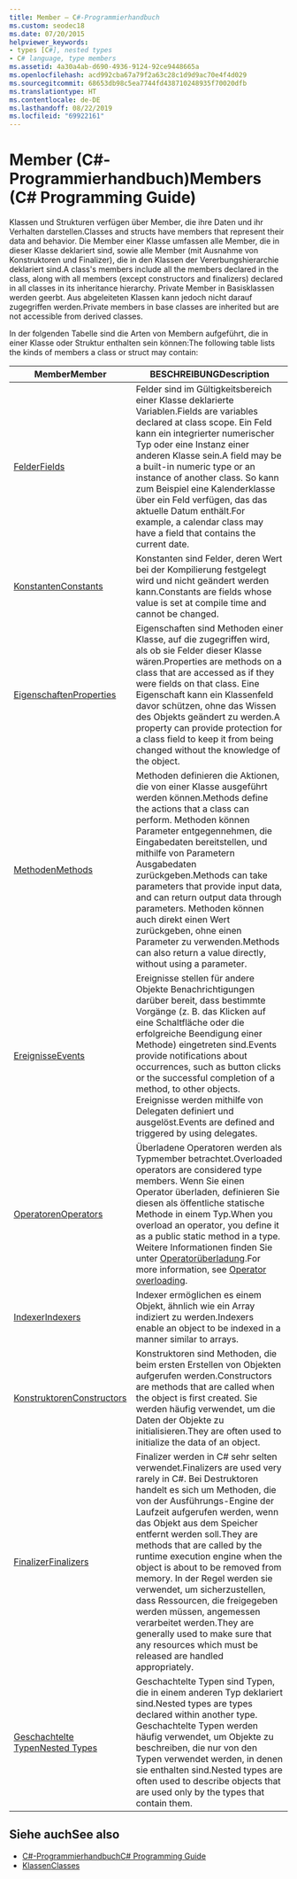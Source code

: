 ```yaml
---
title: Member – C#-Programmierhandbuch
ms.custom: seodec18
ms.date: 07/20/2015
helpviewer_keywords:
- types [C#], nested types
- C# language, type members
ms.assetid: 4a30a4ab-d690-4936-9124-92ce9448665a
ms.openlocfilehash: acd992cba67a79f2a63c28c1d9d9ac70e4f4d029
ms.sourcegitcommit: 68653db98c5ea7744fd438710248935f70020dfb
ms.translationtype: HT
ms.contentlocale: de-DE
ms.lasthandoff: 08/22/2019
ms.locfileid: "69922161"
---
```

# <a name="members-c-programming-guide"></a><span data-ttu-id="1a963-102">Member (C#-Programmierhandbuch)</span><span class="sxs-lookup"><span data-stu-id="1a963-102">Members (C# Programming Guide)</span></span>

<span data-ttu-id="1a963-103">Klassen und Strukturen verfügen über Member, die ihre Daten und ihr Verhalten darstellen.</span><span class="sxs-lookup"><span data-stu-id="1a963-103">Classes and structs have members that represent their data and behavior.</span></span> <span data-ttu-id="1a963-104">Die Member einer Klasse umfassen alle Member, die in dieser Klasse deklariert sind, sowie alle Member (mit Ausnahme von Konstruktoren und Finalizer), die in den Klassen der Vererbungshierarchie deklariert sind.</span><span class="sxs-lookup"><span data-stu-id="1a963-104">A class's members include all the members declared in the class, along with all members (except constructors and finalizers) declared in all classes in its inheritance hierarchy.</span></span> <span data-ttu-id="1a963-105">Private Member in Basisklassen werden geerbt. Aus abgeleiteten Klassen kann jedoch nicht darauf zugegriffen werden.</span><span class="sxs-lookup"><span data-stu-id="1a963-105">Private members in base classes are inherited but are not accessible from derived classes.</span></span>  
  
 <span data-ttu-id="1a963-106">In der folgenden Tabelle sind die Arten von Membern aufgeführt, die in einer Klasse oder Struktur enthalten sein können:</span><span class="sxs-lookup"><span data-stu-id="1a963-106">The following table lists the kinds of members a class or struct may contain:</span></span>  
  
|<span data-ttu-id="1a963-107">Member</span><span class="sxs-lookup"><span data-stu-id="1a963-107">Member</span></span>|<span data-ttu-id="1a963-108">BESCHREIBUNG</span><span class="sxs-lookup"><span data-stu-id="1a963-108">Description</span></span>|  
|------------|-----------------|  
|[<span data-ttu-id="1a963-109">Felder</span><span class="sxs-lookup"><span data-stu-id="1a963-109">Fields</span></span>](./fields.md)|<span data-ttu-id="1a963-110">Felder sind im Gültigkeitsbereich einer Klasse deklarierte Variablen.</span><span class="sxs-lookup"><span data-stu-id="1a963-110">Fields are variables declared at class scope.</span></span> <span data-ttu-id="1a963-111">Ein Feld kann ein integrierter numerischer Typ oder eine Instanz einer anderen Klasse sein.</span><span class="sxs-lookup"><span data-stu-id="1a963-111">A field may be a built-in numeric type or an instance of another class.</span></span> <span data-ttu-id="1a963-112">So kann zum Beispiel eine Kalenderklasse über ein Feld verfügen, das das aktuelle Datum enthält.</span><span class="sxs-lookup"><span data-stu-id="1a963-112">For example, a calendar class may have a field that contains the current date.</span></span>|  
|[<span data-ttu-id="1a963-113">Konstanten</span><span class="sxs-lookup"><span data-stu-id="1a963-113">Constants</span></span>](./constants.md)|<span data-ttu-id="1a963-114">Konstanten sind Felder, deren Wert bei der Kompilierung festgelegt wird und nicht geändert werden kann.</span><span class="sxs-lookup"><span data-stu-id="1a963-114">Constants are fields whose value is set at compile time and cannot be changed.</span></span>|  
|[<span data-ttu-id="1a963-115">Eigenschaften</span><span class="sxs-lookup"><span data-stu-id="1a963-115">Properties</span></span>](./properties.md)|<span data-ttu-id="1a963-116">Eigenschaften sind Methoden einer Klasse, auf die zugegriffen wird, als ob sie Felder dieser Klasse wären.</span><span class="sxs-lookup"><span data-stu-id="1a963-116">Properties are methods on a class that are accessed as if they were fields on that class.</span></span> <span data-ttu-id="1a963-117">Eine Eigenschaft kann ein Klassenfeld davor schützen, ohne das Wissen des Objekts geändert zu werden.</span><span class="sxs-lookup"><span data-stu-id="1a963-117">A property can provide protection for a class field to keep it from being changed without the knowledge of the object.</span></span>|  
|[<span data-ttu-id="1a963-118">Methoden</span><span class="sxs-lookup"><span data-stu-id="1a963-118">Methods</span></span>](./methods.md)|<span data-ttu-id="1a963-119">Methoden definieren die Aktionen, die von einer Klasse ausgeführt werden können.</span><span class="sxs-lookup"><span data-stu-id="1a963-119">Methods define the actions that a class can perform.</span></span> <span data-ttu-id="1a963-120">Methoden können Parameter entgegennehmen, die Eingabedaten bereitstellen, und mithilfe von Parametern Ausgabedaten zurückgeben.</span><span class="sxs-lookup"><span data-stu-id="1a963-120">Methods can take parameters that provide input data, and can return output data through parameters.</span></span> <span data-ttu-id="1a963-121">Methoden können auch direkt einen Wert zurückgeben, ohne einen Parameter zu verwenden.</span><span class="sxs-lookup"><span data-stu-id="1a963-121">Methods can also return a value directly, without using a parameter.</span></span>|  
|[<span data-ttu-id="1a963-122">Ereignisse</span><span class="sxs-lookup"><span data-stu-id="1a963-122">Events</span></span>](../events/index.md)|<span data-ttu-id="1a963-123">Ereignisse stellen für andere Objekte Benachrichtigungen darüber bereit, dass bestimmte Vorgänge (z. B. das Klicken auf eine Schaltfläche oder die erfolgreiche Beendigung einer Methode) eingetreten sind.</span><span class="sxs-lookup"><span data-stu-id="1a963-123">Events provide notifications about occurrences, such as button clicks or the successful completion of a method, to other objects.</span></span> <span data-ttu-id="1a963-124">Ereignisse werden mithilfe von Delegaten definiert und ausgelöst.</span><span class="sxs-lookup"><span data-stu-id="1a963-124">Events are defined and triggered by using delegates.</span></span>|  
|[<span data-ttu-id="1a963-125">Operatoren</span><span class="sxs-lookup"><span data-stu-id="1a963-125">Operators</span></span>](../../language-reference/operators/index.md)|<span data-ttu-id="1a963-126">Überladene Operatoren werden als Typmember betrachtet.</span><span class="sxs-lookup"><span data-stu-id="1a963-126">Overloaded operators are considered type members.</span></span> <span data-ttu-id="1a963-127">Wenn Sie einen Operator überladen, definieren Sie diesen als öffentliche statische Methode in einem Typ.</span><span class="sxs-lookup"><span data-stu-id="1a963-127">When you overload an operator, you define it as a public static method in a type.</span></span> <span data-ttu-id="1a963-128">Weitere Informationen finden Sie unter [Operatorüberladung](../../language-reference/operators/operator-overloading.md).</span><span class="sxs-lookup"><span data-stu-id="1a963-128">For more information, see [Operator overloading](../../language-reference/operators/operator-overloading.md).</span></span>|  
|[<span data-ttu-id="1a963-129">Indexer</span><span class="sxs-lookup"><span data-stu-id="1a963-129">Indexers</span></span>](../indexers/index.md)|<span data-ttu-id="1a963-130">Indexer ermöglichen es einem Objekt, ähnlich wie ein Array indiziert zu werden.</span><span class="sxs-lookup"><span data-stu-id="1a963-130">Indexers enable an object to be indexed in a manner similar to arrays.</span></span>|  
|[<span data-ttu-id="1a963-131">Konstruktoren</span><span class="sxs-lookup"><span data-stu-id="1a963-131">Constructors</span></span>](./constructors.md)|<span data-ttu-id="1a963-132">Konstruktoren sind Methoden, die beim ersten Erstellen von Objekten aufgerufen werden.</span><span class="sxs-lookup"><span data-stu-id="1a963-132">Constructors are methods that are called when the object is first created.</span></span> <span data-ttu-id="1a963-133">Sie werden häufig verwendet, um die Daten der Objekte zu initialisieren.</span><span class="sxs-lookup"><span data-stu-id="1a963-133">They are often used to initialize the data of an object.</span></span>|  
|[<span data-ttu-id="1a963-134">Finalizer</span><span class="sxs-lookup"><span data-stu-id="1a963-134">Finalizers</span></span>](./destructors.md)|<span data-ttu-id="1a963-135">Finalizer werden in C# sehr selten verwendet.</span><span class="sxs-lookup"><span data-stu-id="1a963-135">Finalizers are used very rarely in C#.</span></span> <span data-ttu-id="1a963-136">Bei Destruktoren handelt es sich um Methoden, die von der Ausführungs-Engine der Laufzeit aufgerufen werden, wenn das Objekt aus dem Speicher entfernt werden soll.</span><span class="sxs-lookup"><span data-stu-id="1a963-136">They are methods that are called by the runtime execution engine when the object is about to be removed from memory.</span></span> <span data-ttu-id="1a963-137">In der Regel werden sie verwendet, um sicherzustellen, dass Ressourcen, die freigegeben werden müssen, angemessen verarbeitet werden.</span><span class="sxs-lookup"><span data-stu-id="1a963-137">They are generally used to make sure that any resources which must be released are handled appropriately.</span></span>|  
|[<span data-ttu-id="1a963-138">Geschachtelte Typen</span><span class="sxs-lookup"><span data-stu-id="1a963-138">Nested Types</span></span>](./nested-types.md)|<span data-ttu-id="1a963-139">Geschachtelte Typen sind Typen, die in einem anderen Typ deklariert sind.</span><span class="sxs-lookup"><span data-stu-id="1a963-139">Nested types are types declared within another type.</span></span> <span data-ttu-id="1a963-140">Geschachtelte Typen werden häufig verwendet, um Objekte zu beschreiben, die nur von den Typen verwendet werden, in denen sie enthalten sind.</span><span class="sxs-lookup"><span data-stu-id="1a963-140">Nested types are often used to describe objects that are used only by the types that contain them.</span></span>|  
  
## <a name="see-also"></a><span data-ttu-id="1a963-141">Siehe auch</span><span class="sxs-lookup"><span data-stu-id="1a963-141">See also</span></span>

- [<span data-ttu-id="1a963-142">C#-Programmierhandbuch</span><span class="sxs-lookup"><span data-stu-id="1a963-142">C# Programming Guide</span></span>](../index.md)
- [<span data-ttu-id="1a963-143">Klassen</span><span class="sxs-lookup"><span data-stu-id="1a963-143">Classes</span></span>](./classes.md)
